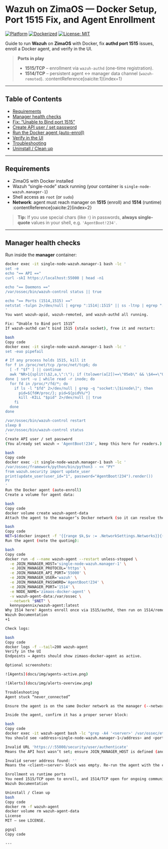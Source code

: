 # Wazuh on ZimaOS — Docker Setup, Port 1515 Fix, and Agent Enrollment

[![Platform](https://img.shields.io/badge/platform-ZimaOS-blue)](#)
[![Dockerized](https://img.shields.io/badge/deploy-docker-informational)](#)
[![License: MIT](https://img.shields.io/badge/license-MIT-green.svg)](LICENSE)

Guide to run **Wazuh** on **ZimaOS** with Docker, fix **authd port 1515** issues, enroll a Docker agent, and verify in the UI.

> **Ports in play**
>
> - **1515/TCP** – enrollment via `wazuh-authd` (one-time registration).  
> - **1514/TCP** – persistent agent ↔ manager data channel (`wazuh-remoted`). :contentReference[oaicite:1]{index=1}

---

## Table of Contents
- [Requirements](#requirements)
- [Manager health checks](#manager-health-checks)
- [Fix: “Unable to Bind port 1515”](#fix-unable-to-bind-port-1515)
- [Create API user / set password](#create-api-user--set-password)
- [Run the Docker agent (auto-enroll)](#run-the-docker-agent-auto-enroll)
- [Verify in the UI](#verify-in-the-ui)
- [Troubleshooting](#troubleshooting)
- [Uninstall / Clean up](#uninstall--clean-up)

---

## Requirements
- ZimaOS with Docker installed
- Wazuh “single-node” stack running (your container is `single-node-wazuh.manager-1`)
- Shell access as `root` (or `sudo`)
- **Network**: agent must reach manager on **1515** (enroll) and **1514** (runtime) :contentReference[oaicite:2]{index=2}

> **Tip:** If you use special chars (like `!`) in passwords, **always single-quote** values in your shell, e.g. `'AgentBoot!234'`.

---

## Manager health checks
Run inside the **manager** container:

```bash
docker exec -it single-node-wazuh.manager-1 bash -lc '
set -e
echo "== API =="
curl -skI https://localhost:55000 | head -n1

echo "== Daemons =="
/var/ossec/bin/wazuh-control status || true

echo "== Ports (1514,1515) =="
netstat -tulpn 2>/dev/null | egrep ":1514|:1515" || ss -ltnp | egrep ":1514|:1515" || true
'
You want wazuh-apid, wazuh-remoted, and wazuh-authd all running.

Fix: “Unable to Bind port 1515”
If wazuh-authd can’t bind 1515 (stale socket), free it and restart:

bash
Copy code
docker exec -it single-node-wazuh.manager-1 bash -lc '
set -euo pipefail

# If any process holds 1515, kill it
for f in /proc/net/tcp /proc/net/tcp6; do
  [ -f "$f" ] || continue
  awk "NR>1{split(\$2,a,\":\"); if (tolower(a[2])==\"05eb\" && \$4==\"0A\") print \$10}" "$f"
done | sort -u | while read -r inode; do
  for fd in /proc/*/fd/*; do
    if ls -l "$fd" 2>/dev/null | grep -q "socket:\[$inode\]"; then
      pid=${fd#/proc/}; pid=${pid%%/*}
      kill -KILL "$pid" 2>/dev/null || true
    fi
  done
done

/var/ossec/bin/wazuh-control restart
sleep 8
/var/ossec/bin/wazuh-control status
'
Create API user / set password
(You already set wazuh → 'AgentBoot!234', keep this here for readers.)

bash
Copy code
docker exec -it single-node-wazuh.manager-1 bash -lc '
/var/ossec/framework/python/bin/python3 - << "PY"
from wazuh.security import update_user
print(update_user(user_id="1", password="AgentBoot!234").render())
PY
'
Run the Docker agent (auto-enroll)
Create a volume for agent data:

bash
Copy code
docker volume create wazuh-agent-data
Attach the agent to the manager’s Docker network (so it can resolve the manager by name):

bash
Copy code
NET=$(docker inspect -f '{{range $k,$v := .NetworkSettings.Networks}}{{printf "%s " $k}}{{end}}' single-node-wazuh.manager-1 | awk '{print $1}')
Run the agent (note the quoting):

bash
Copy code
docker run -d --name wazuh-agent --restart unless-stopped \
  -e JOIN_MANAGER_HOST='single-node-wazuh.manager-1' \
  -e JOIN_MANAGER_PROTOCOL='https' \
  -e JOIN_MANAGER_API_PORT='55000' \
  -e JOIN_MANAGER_USER='wazuh' \
  -e JOIN_MANAGER_PASSWORD='AgentBoot!234' \
  -e JOIN_MANAGER_PORT='1514' \
  -e NODE_NAME='zimaos-docker-agent' \
  -v wazuh-agent-data:/var/ossec \
  --network "$NET" \
  kennyopennix/wazuh-agent:latest
Why 1514 here? Agents enroll once via 1515/authd, then run on 1514/remoted; this image enrolls via API and configures the agent server block for 1514. 
Wazuh Documentation
+1

Check logs:

bash
Copy code
docker logs -f --tail=200 wazuh-agent
Verify in the UI
Endpoints → Agents should show zimaos-docker-agent as active.

Optional screenshots:

![Agents](docs/img/agents-active.png)

![Alerts](docs/img/alerts-overview.png)

Troubleshooting
Agent stuck “never_connected”

Ensure the agent is on the same Docker network as the manager (--network "$NET").

Inside the agent, confirm it has a proper server block:

bash
Copy code
docker exec -it wazuh-agent bash -lc "grep -A4 '<server>' /var/ossec/etc/ossec.conf"
You should see <address>single-node-wazuh.manager-1</address> and <port>1514</port>.

Invalid URL 'https://:55000/security/user/authenticate'
Means the API host wasn’t set; ensure JOIN_MANAGER_HOST is defined (and quoted).

Invalid server address found: ''
Means the <client><server> block was empty. Re-run the agent with the env vars above, or patch the file and restart the agent.

Enrollment vs runtime ports
You need 1515/TCP open to enroll, and 1514/TCP open for ongoing communication. 
Wazuh Documentation

Uninstall / Clean up
bash
Copy code
docker rm -f wazuh-agent
docker volume rm wazuh-agent-data
License
MIT — see LICENSE.

pgsql
Copy code

---
